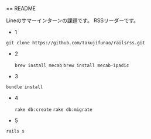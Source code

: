 == README

Lineのサマーインターンの課題です。
RSSリーダーです。

* 1

`git clone https://github.com/takujifunao/railsrss.git`

* 2

  `brew install mecab`
  `brew install mecab-ipadic`

* 3

`bundle install`

* 4

  `rake db:create`
  `rake db:migrate`

* 5

`rails s`





